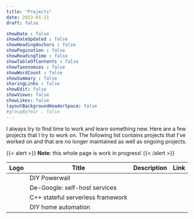 ```yaml
---
title: "Projects"
date: 2023-01-21
draft: false

showDate : false
showDateUpdated : false
showHeadingAnchors : false
showPagination : false
showReadingTime : false
showTableOfContents : false
showTaxonomies : false 
showWordCount : false
showSummary : false
sharingLinks : false
showEdit: false
showViews: false
showLikes: false
layoutBackgroundHeaderSpace: false
#groupByYear : false
---
```


I always try to find time to work and learn something new. Here are a few projects that I try to work on.
The following list contains projects that I've worked on and that are no longer maintained as well as ongoing projects.


{{< alert >}}
**Note**: this whole page is work in progress!
{{< /alert >}}



| Logo | Title                             | Description | Link |
| ---- | --------------------------------- | ----------- | ---- |
|      | DIY Powerwall                     |             |      |
|      | De-Google: self-host services     |             |      |
|      | C++ stateful serverless framework |             |      |
|      | DIY home automation               |             |      |
